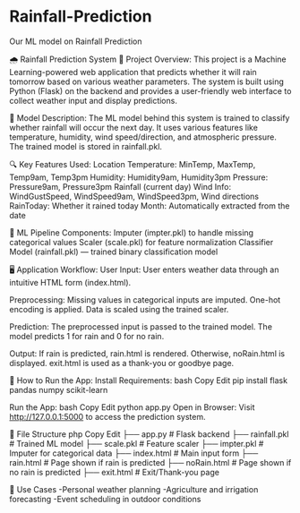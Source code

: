 # Rainfall-Prediction
Our ML model on Rainfall Prediction

🌧️ Rainfall Prediction System
📌 Project Overview:
This project is a Machine Learning-powered web application that predicts whether it will rain tomorrow based on various weather parameters. The system is built using Python (Flask) on the backend and provides a user-friendly web interface to collect weather input and display predictions.

🤖 Model Description:
The ML model behind this system is trained to classify whether rainfall will occur the next day. It uses various features like temperature, humidity, wind speed/direction, and atmospheric pressure. The trained model is stored in rainfall.pkl.

🔍 Key Features Used:
Location
Temperature: MinTemp, MaxTemp, Temp9am, Temp3pm
Humidity: Humidity9am, Humidity3pm
Pressure: Pressure9am, Pressure3pm
Rainfall (current day)
Wind Info: WindGustSpeed, WindSpeed9am, WindSpeed3pm, Wind directions
RainToday: Whether it rained today
Month: Automatically extracted from the date

🧠 ML Pipeline Components:
Imputer (impter.pkl) to handle missing categorical values
Scaler (scale.pkl) for feature normalization
Classifier Model (rainfall.pkl) — trained binary classification model

🖥️ Application Workflow:
User Input: User enters weather data through an intuitive HTML form (index.html).

Preprocessing:
Missing values in categorical inputs are imputed.
One-hot encoding is applied.
Data is scaled using the trained scaler.

Prediction:
The preprocessed input is passed to the trained model.
The model predicts 1 for rain and 0 for no rain.

Output:
If rain is predicted, rain.html is rendered.
Otherwise, noRain.html is displayed.
exit.html is used as a thank-you or goodbye page.

🚀 How to Run the App:
Install Requirements:
bash
Copy
Edit
pip install flask pandas numpy scikit-learn

Run the App:
bash
Copy
Edit
python app.py
Open in Browser:
Visit http://127.0.0.1:5000 to access the prediction system.

📁 File Structure
php
Copy
Edit
├── app.py              # Flask backend
├── rainfall.pkl        # Trained ML model
├── scale.pkl           # Feature scaler
├── impter.pkl          # Imputer for categorical data
├── index.html          # Main input form
├── rain.html           # Page shown if rain is predicted
├── noRain.html         # Page shown if no rain is predicted
├── exit.html           # Exit/Thank-you page

📌 Use Cases
-Personal weather planning
-Agriculture and irrigation forecasting
-Event scheduling in outdoor conditions

